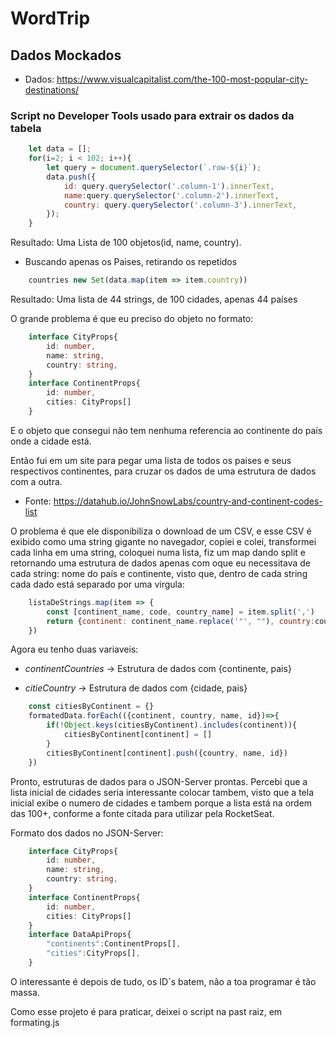 # WordTrip

## Dados Mockados

* Dados:
https://www.visualcapitalist.com/the-100-most-popular-city-destinations/

### Script no Developer Tools usado para extrair os dados da tabela

```js
    let data = [];
    for(i=2; i < 102; i++){
        let query = document.querySelector(`.row-${i}`);
        data.push({
            id: query.querySelector('.column-1').innerText,
            name:query.querySelector('.column-2').innerText,
            country: query.querySelector('.column-3').innerText,
        });
    }
```
Resultado: Uma Lista de 100 objetos(id, name, country).

- Buscando apenas os Paises, retirando os repetidos
```js
    countries new Set(data.map(item => item.country))
```
Resultado: Uma lista de 44 strings, de 100 cidades, apenas 44 países

O grande problema é que eu preciso do objeto no formato:
```ts
    interface CityProps{
        id: number,
        name: string,
        country: string,
    }
    interface ContinentProps{
        id: number,
        cities: CityProps[] 
    }
```
E o objeto que consegui não tem nenhuma referencia ao continente do país onde a cidade está.

Então fui em um site para pegar uma lista de todos os paises e seus respectivos continentes, para cruzar os dados de uma estrutura de dados com a outra.

* Fonte:
https://datahub.io/JohnSnowLabs/country-and-continent-codes-list

O problema é que ele disponibiliza o download de um CSV, e esse CSV é exibido como uma string gigante no navegador, copiei e colei, transformei cada linha em uma string, coloquei numa lista, fiz um map dando split e retornando uma estrutura de dados apenas com oque eu necessitava de cada string: nome do país e continente, visto que, dentro de cada string cada dado está separado por uma virgula:
```js
    listaDeStrings.map(item => {
        const [continent_name, code, country_name] = item.split(',')
        return {continent: continent_name.replace('"', ""), country:country_name.replace('"', "")}
    })
```

Agora eu tenho duas variaveis:

* *continentCountries* -> Estrutura de dados com {continente, pais}

* *citieCountry* -> Estrutura de dados com {cidade, pais}
```js
    const citiesByContinent = {}
    formatedData.forEach(({continent, country, name, id})=>{
        if(!Object.keys(citiesByContinent).includes(continent)){
            citiesByContinent[continent] = []    
        }
        citiesByContinent[continent].push({country, name, id})
    })
```

Pronto, estruturas de dados para o JSON-Server prontas.
Percebi que a lista inicial de cidades seria interessante colocar tambem, visto que a tela inicial exibe o numero de cidades e tambem porque a lista está na ordem das 100+, conforme a fonte citada para utilizar pela RocketSeat.

Formato dos dados no JSON-Server:
```ts
    interface CityProps{
        id: number,
        name: string,
        country: string,
    }
    interface ContinentProps{
        id: number,
        cities: CityProps[] 
    }
    interface DataApiProps{
        "continents":ContinentProps[],
        "cities":CityProps[],
    }
```

O interessante é depois de tudo, os ID´s batem, não a toa programar é tão massa.

Como esse projeto é para praticar, deixei o script na past raiz, em formating.js
